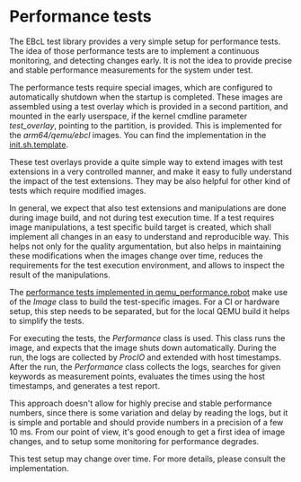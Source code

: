 # Performance tests

The EBcL test library provides a very simple setup for performance tests.
The idea of those performance tests are to implement a continuous monitoring, and detecting changes early.
It is not the idea to provide precise and stable performance measurements for the system under test.

The performance tests require special images,
which are configured to automatically shutdown when the startup is completed.
These images are assembled using a test overlay which is provided in a second partition,
and mounted in the early userspace,
if the kernel cmdline parameter _test_overlay_, pointing to the partition, is provided.
This is implemented for the _arm64/qemu/ebcl_ images.
You can find the implementation in the
[init.sh.template](https://github.com/Elektrobit/ebcl_template/images/arm64/qemu/ebcl/init.sh.template).

These test overlays provide a quite simple way to extend images with test extensions
in a very controlled manner, and make it easy to fully understand the impact of the
test extensions. They may be also helpful for other kind of tests which require modified images.

In general, we expect that also test extensions and manipulations are done during image build,
and not during test execution time. If a test requires image manipulations, a test specific
build target is created, which shall implement all changes in an easy to understand and
reproducible way.
This helps not only for the quality argumentation, but also helps in maintaining these modifications
when the images change over time, reduces the requirements for the test execution environment,
and allows to inspect the result of the manipulations.

The [performance tests implemented in qemu_performance.robot](https://github.com/Elektrobit/ebcl_template/robot_tests/qemu_performance.robot)
make use of the _Image_ class to build the test-specific images.
For a CI or hardware setup, this step needs to be separated,
but for the local QEMU build it helps to simplify the tests.

For executing the tests, the _Performance_ class is used.
This class runs the image, and expects that the image shuts down automatically.
During the run, the logs are collected by _ProcIO_ and extended with host timestamps.
After the run, the _Performance_ class collects the logs,
searches for given keywords as measurement points,
evaluates the times using the host timestamps,
and generates a test report.

This approach doesn't allow for highly precise and stable performance numbers,
since there is some variation and delay by reading the logs,
but it is simple and portable and should provide numbers in a precision of
a few 10 ms.
From our point of view, it's good enough to get a first idea of image changes,
and to setup some monitoring for performance degrades.

This test setup may change over time.
For more details, please consult the implementation.

